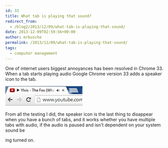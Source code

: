 ```yaml
---
id: 33
title: What tab is playing that sound?
redirect_from:
  - /blog2/2013/12/09/what-tab-is-playing-that-sound/
date: 2013-12-09T02:59:56+00:00
author: mrbusche
permalink: /2013/12/09/what-tab-is-playing-that-sound/
tags:
  - computer management
---
```


One of internet users biggest annoyances has been resolved in Chrome 33. When a tab starts playing audio Google Chrome version 33 adds a speaker icon to the tab.

 <img src="/images/2015/05/sound.png" alt="sound" />

From all the testing I did, the speaker icon is the last thing to disappear when you have a bunch of tabs, and it works whether you have multiple tabs with audio, if the audio is paused and isn't dependent on your system sound be

ing turned on.
